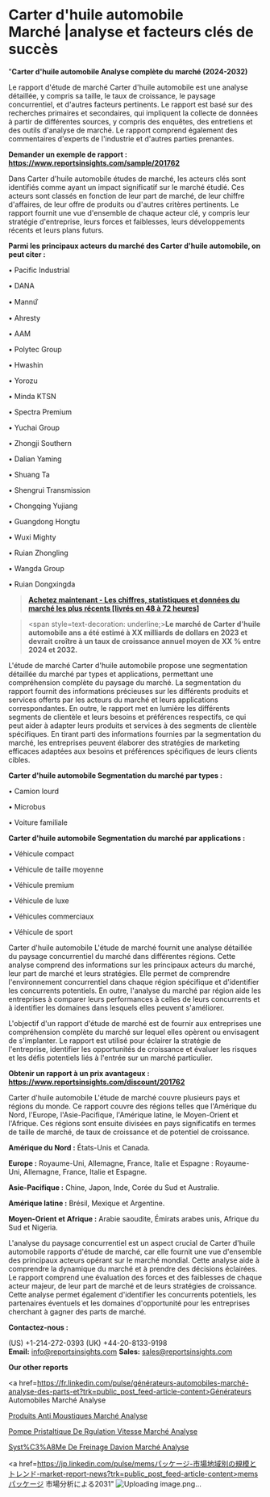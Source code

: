 # Carter d'huile automobile Marché |analyse et facteurs clés de succès

"<strong>Carter d'huile automobile Analyse complète du marché (2024-2032)</strong>

Le rapport d'étude de marché Carter d'huile automobile est une analyse détaillée, y compris sa taille, le taux de croissance, le paysage concurrentiel, et d'autres facteurs pertinents. Le rapport est basé sur des recherches primaires et secondaires, qui impliquent la collecte de données à partir de différentes sources, y compris des enquêtes, des entretiens et des outils d'analyse de marché. Le rapport comprend également des commentaires d'experts de l'industrie et d'autres parties prenantes.

<strong>Demander un exemple de rapport : </strong><strong><a href=https://www.reportsinsights.com/sample/201762>https://www.reportsinsights.com/sample/201762</a></strong>

Dans Carter d'huile automobile études de marché, les acteurs clés sont identifiés comme ayant un impact significatif sur le marché étudié. Ces acteurs sont classés en fonction de leur part de marché, de leur chiffre d'affaires, de leur offre de produits ou d'autres critères pertinents. Le rapport fournit une vue d'ensemble de chaque acteur clé, y compris leur stratégie d'entreprise, leurs forces et faiblesses, leurs développements récents et leurs plans futurs.

<strong>Parmi les principaux acteurs du marché des Carter d'huile automobile, on peut citer :</strong>

• Pacific Industrial

• DANA

• Mannứꙺ

• Ahresty

• AAM

• Polytec Group

• Hwashin

• Yorozu

• Minda KTSN

• Spectra Premium

• Yuchai Group

• Zhongji Southern

• Dalian Yaming

• Shuang Ta

• Shengrui Transmission

• Chongqing Yujiang

• Guangdong Hongtu

• Wuxi Mighty

• Ruian Zhongling

• Wangda Group

• Ruian Dongxingda

<blockquote><a href=https://reportsinsights.com/buynow/201762><span style=text-decoration: underline;><strong>Achetez maintenant - Les chiffres, statistiques et données du marché les plus récents [livrés en 48 à 72 heures]</strong></span></a></blockquote>
<blockquote>
<div class=group w-full text-gray-800 dark:text-gray-100 border-b border-black/10 dark:border-gray-900/50 bg-gray-50 dark:bg-[#444654]>
<div class=flex p-4 gap-4 text-base md:gap-6 md:max-w-2xl lg:max-w-xl xl:max-w-3xl md:py-6 lg:px-0 m-auto>
<div class=relative flex flex-col w-[calc(100%-50px)] gap-1 md:gap-3 lg:w-[calc(100%-115px)]>
<div class=flex flex-grow flex-col gap-3>
<div class=min-h-[20px] flex flex-col items-start gap-4 whitespace-pre-wrap break-words>
<div class=result-streaming markdown prose w-full break-words dark:prose-invert light>

<span style=text-decoration: underline;><strong>Le marché de Carter d'huile automobile ans a été estimé à XX milliards de dollars en 2023 et devrait croître à un taux de croissance annuel moyen de XX % entre 2024 et 2032.</strong></span>

</div>
</div>
</div>
</div>
</div>
</div></blockquote>
L'étude de marché Carter d'huile automobile propose une segmentation détaillée du marché par types et applications, permettant une compréhension complète du paysage du marché. La segmentation du rapport fournit des informations précieuses sur les différents produits et services offerts par les acteurs du marché et leurs applications correspondantes. En outre, le rapport met en lumière les différents segments de clientèle et leurs besoins et préférences respectifs, ce qui peut aider à adapter leurs produits et services à des segments de clientèle spécifiques. En tirant parti des informations fournies par la segmentation du marché, les entreprises peuvent élaborer des stratégies de marketing efficaces adaptées aux besoins et préférences spécifiques de leurs clients cibles.

<strong>Carter d'huile automobile Segmentation du marché par types :</strong>

• Camion lourd

• Microbus

• Voiture familiale

<strong>Carter d'huile automobile Segmentation du marché par applications :</strong>

• Véhicule compact

• Véhicule de taille moyenne

• Véhicule premium

• Véhicule de luxe

• Véhicules commerciaux

• Véhicule de sport

Carter d'huile automobile L'étude de marché fournit une analyse détaillée du paysage concurrentiel du marché dans différentes régions. Cette analyse comprend des informations sur les principaux acteurs du marché, leur part de marché et leurs stratégies. Elle permet de comprendre l'environnement concurrentiel dans chaque région spécifique et d'identifier les concurrents potentiels. En outre, l'analyse du marché par région aide les entreprises à comparer leurs performances à celles de leurs concurrents et à identifier les domaines dans lesquels elles peuvent s'améliorer.

L'objectif d'un rapport d'étude de marché est de fournir aux entreprises une compréhension complète du marché sur lequel elles opèrent ou envisagent de s'implanter. Le rapport est utilisé pour éclairer la stratégie de l'entreprise, identifier les opportunités de croissance et évaluer les risques et les défis potentiels liés à l'entrée sur un marché particulier.

<strong>Obtenir un rapport à un prix avantageux : <a href=https://www.reportsinsights.com/discount/201762>https://www.reportsinsights.com/discount/201762</a></strong>

Carter d'huile automobile L'étude de marché couvre plusieurs pays et régions du monde. Ce rapport couvre des régions telles que l'Amérique du Nord, l'Europe, l'Asie-Pacifique, l'Amérique latine, le Moyen-Orient et l'Afrique. Ces régions sont ensuite divisées en pays significatifs en termes de taille de marché, de taux de croissance et de potentiel de croissance.

<strong>Amérique du Nord :</strong> États-Unis et Canada.

<strong>Europe :</strong> Royaume-Uni, Allemagne, France, Italie et Espagne : Royaume-Uni, Allemagne, France, Italie et Espagne.

<strong>Asie-Pacifique :</strong> Chine, Japon, Inde, Corée du Sud et Australie.

<strong>Amérique latine :</strong> Brésil, Mexique et Argentine.

<strong>Moyen-Orient et Afrique :</strong> Arabie saoudite, Émirats arabes unis, Afrique du Sud et Nigeria.

L'analyse du paysage concurrentiel est un aspect crucial de Carter d'huile automobile rapports d'étude de marché, car elle fournit une vue d'ensemble des principaux acteurs opérant sur le marché mondial. Cette analyse aide à comprendre la dynamique du marché et à prendre des décisions éclairées. Le rapport comprend une évaluation des forces et des faiblesses de chaque acteur majeur, de leur part de marché et de leurs stratégies de croissance. Cette analyse permet également d'identifier les concurrents potentiels, les partenaires éventuels et les domaines d'opportunité pour les entreprises cherchant à gagner des parts de marché.

<strong>Contactez-nous :</strong>

(US) +1-214-272-0393
(UK) +44-20-8133-9198
<strong>Email:</strong> <a>info@reportsinsights.com</a>
<strong>Sales:</strong> <a>sales@reportsinsights.com</a>

<strong>Our other reports</strong>

<a href=https://fr.linkedin.com/pulse/générateurs-automobiles-marché-analyse-des-parts-et?trk=public_post_feed-article-content>Générateurs Automobiles Marché Analyse</a>

<a href=https://www.linkedin.com/pulse/produits-anti-moustiques-march%C3%A9domaines-q7z6f/>Produits Anti Moustiques Marché Analyse</a>

<a href=https://www.linkedin.com/pulse/pompe-p%C3%A9ristaltique-de-r%C3%A9gulation-vitesse-march%C3%A9-arknf/>Pompe Pristaltique De Rgulation Vitesse Marché Analyse</a>

<a href=https://www.linkedin.com/pulse/syst%C3%A8me-de-freinage-davion-march%C3%A9-perspectives-jngnf/>Syst%C3%A8Me De Freinage Davion Marché Analyse</a>

<a href=https://jp.linkedin.com/pulse/memsパッケージ-市場地域別の規模とトレンド-market-report-news?trk=public_post_feed-article-content>memsパッケージ 市場分析による2031</a>"
![Uploading image.png…]()
